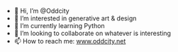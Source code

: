 - 👋 Hi, I’m @Oddcity
- 👀 I’m interested in generative art & design
- 🌱 I’m currently learning Python
- 💞️ I’m looking to collaborate on whatever is interesting
- 📫 How to reach me: www.oddcity.net

<!---
Oddcity/Oddcity is a ✨ special ✨ repository because its `README.md` (this file) appears on your GitHub profile.
You can click the Preview link to take a look at your changes.
--->
